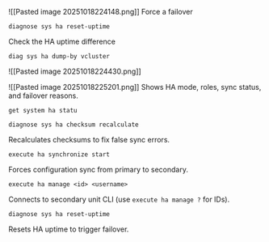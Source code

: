 
![[Pasted image 20251018224148.png]]
Force a failover
```
diagnose sys ha reset-uptime
```
Check the HA uptime difference
```
diag sys ha dump-by vcluster
```
![[Pasted image 20251018224430.png]]



![[Pasted image 20251018225201.png]]
Shows HA mode, roles, sync status, and failover reasons.
```
get system ha statu
```

```
diagnose sys ha checksum recalculate
```

Recalculates checksums to fix false sync errors.

```
execute ha synchronize start
```

Forces configuration sync from primary to secondary.

```
execute ha manage <id> <username>
```

Connects to secondary unit CLI (use `execute ha manage ?` for IDs).

```
diagnose sys ha reset-uptime
```

Resets HA uptime to trigger failover.